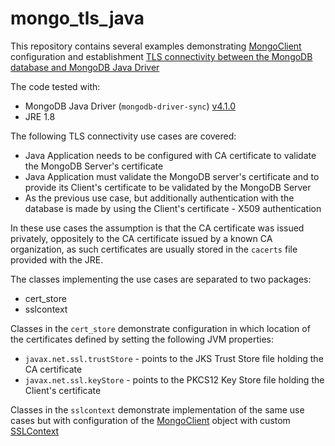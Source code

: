 # mongo_tls_java
This repository contains several examples demonstrating [MongoClient](https://mongodb.github.io/mongo-java-driver/4.1/apidocs/mongodb-driver-sync/com/mongodb/client/MongoClient.html) configuration and establishment [TLS connectivity between the MongoDB database and MongoDB Java Driver](https://mongodb.github.io/mongo-java-driver/4.1/driver/tutorials/ssl/)

The code tested with:
- MongoDB Java Driver (`mongodb-driver-sync`) [v4.1.0](https://mongodb.github.io/mongo-java-driver/4.1/)
- JRE 1.8

The following TLS connectivity use cases are covered:
- Java Application needs to be configured with CA certificate to validate the MongoDB Server's certificate
- Java Application must validate the MongoDB server's certificate and to provide its Client's certificate to be validated by the MongoDB Server
- As the previous use case, but additionally authentication with the database is made by using the Client's certificate - X509 authentication

In these use cases the assumption is that the CA certificate was issued privately, oppositely to the CA certificate issued by a known CA organization, as such certificates are usually stored in the `cacerts` file provided with the JRE. 

The classes implementing the use cases are separated to two packages: 
- cert_store
- sslcontext

Classes in the `cert_store` demonstrate configuration in which location of the certificates defined by setting the following JVM properties:
- `javax.net.ssl.trustStore` - points to the JKS Trust Store file holding the CA certificate
- `javax.net.ssl.keyStore` - points to the PKCS12 Key Store file holding the Client's certificate

Classes in the `sslcontext` demonstrate implementation of the same use cases but with configuration of the [MongoClient](https://mongodb.github.io/mongo-java-driver/4.1/apidocs/mongodb-driver-sync/com/mongodb/client/MongoClient.html) object with custom [SSLContext](https://docs.oracle.com/javase/8/docs/api/javax/net/ssl/SSLContext.html)

